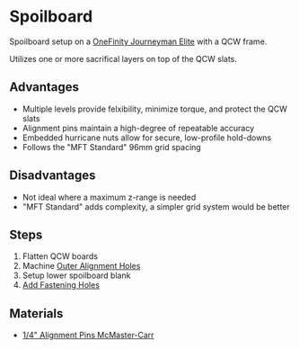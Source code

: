 # Spoilboard

Spoilboard setup on a [OneFinity Journeyman Elite](https://www.onefinitycnc.com/product-page/elite-series-journeyman-48-x32-cut-area) with a QCW frame.  

Utilizes one or more sacrifical layers on top of the QCW slats.

## Advantages

* Multiple levels provide felxibility, minimize torque, and protect the QCW slats
* Alignment pins maintain a high-degree of repeatable accuracy
* Embedded hurricane nuts allow for secure, low-profile hold-downs
* Follows the "MFT Standard" 96mm grid spacing

## Disadvantages

* Not ideal where a maximum z-range is needed
* "MFT Standard" adds complexity, a simpler grid system would be better

## Steps

1. Flatten QCW boards
2. Machine [Outer Alignment Holes](outer_alignment_holes.md)
3. Setup lower spoilboard blank
4. [Add Fastening Holes](fastening_holes.md)

## Materials

* [1/4" Alignment Pins McMaster-Carr](https://www.mcmaster.com/catalog/131/3826/98381A542)


